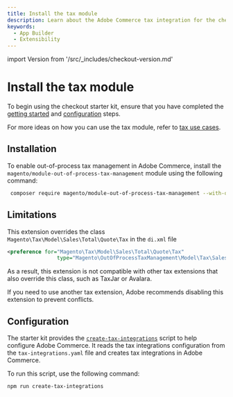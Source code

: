 ```yaml
---
title: Install the tax module
description: Learn about the Adobe Commerce tax integration for the checkout starter kit and how you can get started.
keywords:
  - App Builder
  - Extensibility
---
```


import Version from '/src/_includes/checkout-version.md'

# Install the tax module

To begin using the checkout starter kit, ensure that you have completed the [getting started](./getting-started.md) and [configuration](./configure.md) steps.

For more ideas on how you can use the tax module, refer to [tax use cases](./tax-use-cases.md).

## Installation

<Version />

To enable out-of-process tax management in Adobe Commerce, install the `magento/module-out-of-process-tax-management` module using the following command:

```bash
 composer require magento/module-out-of-process-tax-management --with-dependencies
```

## Limitations

This extension overrides the class `Magento\Tax\Model\Sales\Total\Quote\Tax` in the `di.xml` file

```xml
<preference for="Magento\Tax\Model\Sales\Total\Quote\Tax"
                type="Magento\OutOfProcessTaxManagement\Model\Tax\Sales\Total\Quote\Tax"/>
```

As a result, this extension is not compatible with other tax extensions that also override this class, such as TaxJar or Avalara.

If you need to use another tax extension, Adobe recommends disabling this extension to prevent conflicts.

## Configuration

The starter kit provides the [`create-tax-integrations`](https://github.com/adobe/commerce-checkout-starter-kit/blob/main/scripts/create-tax-integrations.js) script to help configure Adobe Commerce. It reads the tax integrations configuration from the `tax-integrations.yaml` file and creates tax integrations in Adobe Commerce.

To run this script, use the following command:

```bash
npm run create-tax-integrations
```
